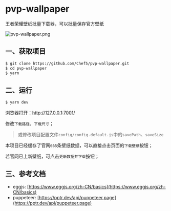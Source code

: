 # pvp-wallpaper

王者荣耀壁纸批量下载器，可以批量保存官方壁纸

![pvp-wallpaper.png](http://img.cdn.1zdz.cn/github/readme/pvp-wallpaper.png)

## 一、获取项目

``` bash
$ git clone https://github.com/Chef5/pvp-wallpaper.git
$ cd pvp-wallpaper
$ yarn
```

## 二、运行

``` bash
$ yarn dev
```

浏览器打开：http://127.0.0.1:7001/

修改`下载路径`、`下载尺寸`；

> 或修改项目配置文件`config/config.default.js`中的`savePath`、`saveSize`

本项目已经缓存了官网`665`条壁纸数据，可以直接点击页面的`下载壁纸`按钮；

若官网已上新壁纸，可点击`更新数据并下载`按钮；

## 三、参考文档

- eggjs: [https://www.eggjs.org/zh-CN/basics](https://www.eggjs.org/zh-CN/basics)
- puppeteer: [https://pptr.dev/api/puppeteer.page](https://pptr.dev/api/puppeteer.page)